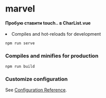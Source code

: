 # marvel


#### Пробую ставити touch.. в CharList.vue
 <li v-for="card in cardsCharacters"        
            :key="card.thumbnail"  
            class="char__item "  
            @click="selectChar(card)"  
            @mouseover="pointMouse(card.id)"  
            @touchsratr ="pointMouse(card.id)"    !!!  не реагує
            @mouseout="clearPointMouse()"  
## Project setup
```
npm install
```

### Compiles and hot-reloads for development
```
npm run serve
```

### Compiles and minifies for production
```
npm run build
```

### Customize configuration
See [Configuration Reference](https://cli.vuejs.org/config/).
